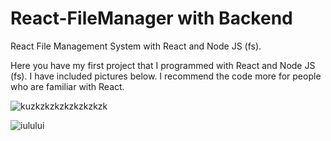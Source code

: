 # React-FileManager with Backend
React File Management System with React and Node JS (fs).

Here you have my first project that I programmed with React and Node JS (fs). I have included pictures below. I recommend the code more for people who are familiar with React.


![kuzkzkzkzkzkzkzkzk](https://user-images.githubusercontent.com/75635207/143068750-37caa87f-e66f-451e-81da-15280dd20822.PNG)

![iulului](https://user-images.githubusercontent.com/75635207/143068691-b81dc02b-dfe2-4244-a819-b8b7af3ed5a4.PNG)


